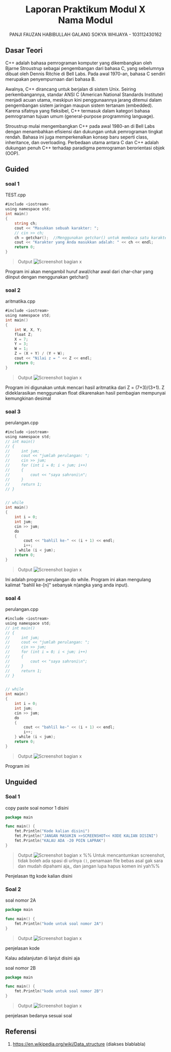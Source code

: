 # <h1 align="center">Laporan Praktikum Modul X <br> Nama Modul</h1>
<p align="center">PANJI FAUZAN HABIBULLAH GALANG SOKYA WHIJAYA - 103112430162</p>

## Dasar Teori

C++ adalah bahasa pemrograman komputer yang dikembangkan oleh Bjarne Stroustrup sebagai pengembangan dari bahasa C, yang sebelumnya dibuat oleh Dennis Ritchie di Bell Labs. Pada awal 1970-an, bahasa C sendiri merupakan penyempurnaan dari bahasa B.

Awalnya, C++ dirancang untuk berjalan di sistem Unix. Seiring perkembangannya, standar ANSI C (American National Standards Institute) menjadi acuan utama, meskipun kini penggunaannya jarang ditemui dalam pengembangan sistem jaringan maupun sistem tertanam (embedded). Karena sifatnya yang fleksibel, C++ termasuk dalam kategori bahasa pemrograman tujuan umum (general-purpose programming language).

Stroustrup mulai mengembangkan C++ pada awal 1980-an di Bell Labs dengan menambahkan efisiensi dan dukungan untuk pemrograman tingkat rendah. Bahasa ini juga memperkenalkan konsep baru seperti class, inheritance, dan overloading. Perbedaan utama antara C dan C++ adalah dukungan penuh C++ terhadap paradigma pemrograman berorientasi objek (OOP).

## Guided

### soal 1
TEST.cpp

```go
#include <iostream>
using namespace std;
int main()
{
    string ch;
    cout << "Masukkan sebuah karakter: ";
    // cin >> ch;
    ch = getchar();  //Menggunakan getchar() untuk membaca satu karakter
    cout << "Karakter yang Anda masukkan adalah: " << ch << endl;
    return 0;
}
```

> Output
> ![Screenshot bagian x](output/{4DA43ED0-6A8D-46FE-81D3-DE2FEA7D5A3C}.png)

Program ini akan mengambil huruf awal/char awal dari char-char yang diinput dengan menggunakan getchar()

### soal 2
aritmatika.cpp

```go
#include <iostream>
using namespace std;
int main()
{
    int W, X, Y;
    float Z;
    X = 7;
    Y = 3;
    W = 1;
    Z = (X + Y) / (Y + W);
    cout << "Nilai z = " << Z << endl;
    return 0;
}
```

> Output
> ![Screenshot bagian x](output/{B47A6CB0-7B5E-45EC-AB42-0D78A05D830E}.png)

Program ini digunakan untuk mencari hasil aritmatika dari Z = (7+3)/(3+1). Z dideklarasikan menggunakan float dikarenakan hasil pembagian mempunyai kemungkinan desimal

### soal 3
perulangan.cpp

```go
#include <iostream>
using namespace std;
// int main()
// {
//     int jum;
//     cout << "jumlah perulangan: ";
//     cin >> jum;
//     for (int i = 0; i < jum; i++)
//     {
//         cout << "saya sahroni\n";
//     }
//     return 1;
// }


// while
int main()
{
    int i = 0;
    int jum;
    cin >> jum;
    do
    {
        cout << "bahlil ke-" << (i + 1) << endl;
        i++;
    } while (i < jum);
    return 0;
}
```

> Output
> ![Screenshot bagian x](output/{157EDC01-3D35-454C-AFCF-4FB44D980C5D}.png)

Ini adalah program perulangan do while. Program ini akan mengulang kalimat "bahlil ke-[n]" sebanyak n(angka yang anda input).

### soal 4
perulangan.cpp

```go
#include <iostream>
using namespace std;
// int main()
// {
//     int jum;
//     cout << "jumlah perulangan: ";
//     cin >> jum;
//     for (int i = 0; i < jum; i++)
//     {
//         cout << "saya sahroni\n";
//     }
//     return 1;
// }


// while
int main()
{
    int i = 0;
    int jum;
    cin >> jum;
    do
    {
        cout << "bahlil ke-" << (i + 1) << endl;
        i++;
    } while (i < jum);
    return 0;
}
```

> Output
> ![Screenshot bagian x](output/{157EDC01-3D35-454C-AFCF-4FB44D980C5D}.png)

Program ini 

## Unguided

### Soal 1

copy paste soal nomor 1 disini

```go
package main

func main() {
	fmt.Println("Kode kalian disini")
	fmt.Println("JANGAN MASUKIN >>SCREENSHOT<< KODE KALIAN DISINI")
	fmt.Println("KALAU ADA -20 POIN LAPRAK")
}
```

> Output
> ![Screenshot bagian x](output/screenshot_soal1.png)
> %% Untuk mencantumkan screenshot, tidak boleh ada spasi di urlnya `()`, penamaan file bebas asal gak sara dan mudah dipahami aja,, dan jangan lupa hapus komen ini yah%%

Penjelasan ttg kode kalian disini

### Soal 2

soal nomor 2A

```go
package main

func main() {
	fmt.Println("kode untuk soal nomor 2A")
}
```

> Output
> ![Screenshot bagian x](output/screenshot_soal2A.png)

penjelasan kode

Kalau adalanjutan di lanjut disini aja

soal nomor 2B

```go
package main

func main() {
	fmt.Println("kode untuk soal nomor 2B")
}
```

> Output
> ![Screenshot bagian x](output/screenshot_soal2B.png)

penjelasan bedanya sesuai soal

## Referensi

1. https://en.wikipedia.org/wiki/Data_structure (diakses blablabla)
